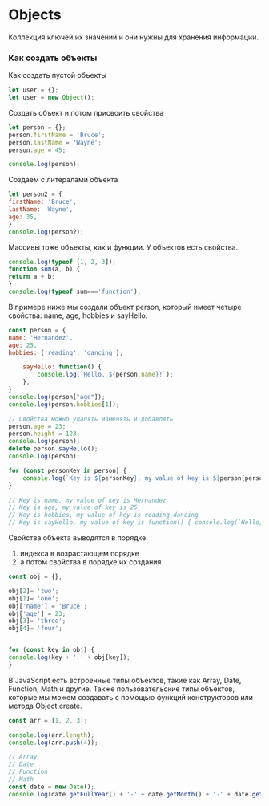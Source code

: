 # Objects

Коллекция ключей их значений и они нужны для хранения информации.

### Как создать объекты
Как создать пустой объекты
```javascript
let user = {};
let user = new Object();
```
Создать объект и потом присвоить свойства
```js
let person = {};
person.firstName = 'Bruce';
person.lastName = 'Wayne';
person.age = 45;

console.log(person);
```
Создаем с литералами объекта
```js
let person2 = {
firstName: 'Bruce',
lastName: 'Wayne',
age: 35,
}
console.log(person2);
```

Массивы тоже объекты, как и функции. 
У объектов есть свойства.
```js
console.log(typeof [1, 2, 3]);
function sum(a, b) {
return a + b;
}
console.log(typeof sum==='function');
```
В примере ниже мы создали объект person, который имеет четыре свойства: name, age, hobbies и sayHello.
```js
const person = {
name: 'Hernandez',
age: 25,
hobbies: ['reading', 'dancing'],

    sayHello: function() {
        console.log(`Hello, ${person.name}!`);
    },
}
console.log(person["age"]);
console.log(person.hobbies[1]);

// Свойства можно удалять изменять и добавлять
person.age = 23;
person.height = 123;
console.log(person);
delete person.sayHello();
console.log(person);
```


```javascript
for (const personKey in person) {
    console.log(`Key is ${personKey}, my value of key is ${person[personKey]}`);
}

// Key is name, my value of key is Hernandez
// Key is age, my value of key is 25
// Key is hobbies, my value of key is reading,dancing
// Key is sayHello, my value of key is function() { console.log(`Hello, ${person.name}!`);}

```

Свойства объекта выводятся в порядке:
1. индекса в возрастающем порядке
2. а потом свойства в порядке их создания
```js
const obj = {};

obj[2]= 'two';
obj[1]= 'one';
obj['name'] = 'Bruce';
obj['age'] = 23;
obj[3]= 'three';
obj[4]= 'four';


for (const key in obj) {
console.log(key + ' ' + obj[key]);
}
```
В JavaScript есть встроенные типы объектов, такие как Array, Date, Function, Math и другие. 
Также пользовательские типы объектов, которые мы можем создавать с помощью функций конструкторов или метода Object.create.
```js
const arr = [1, 2, 3];

console.log(arr.length);
console.log(arr.push(4));

// Array
// Date
// Function
// Math
const date = new Date();
console.log(date.getFullYear() + '-' + date.getMonth() + '-' + date.getDate());
```